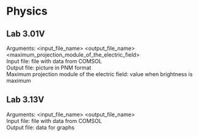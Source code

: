 # Physics

## Lab 3.01V

Arguments: <input_file_name> <output_file_name> <maximum_projection_module_of_the_electric_field>  
Input file: file with data from COMSOL  
Output file: picture in PNM format  
Maximum projection module of the electric field: value when brightness is maximum  

## Lab 3.13V
Arguments: <input_file_name> <output_file_name>  
Input file: file with data from COMSOL  
Output file: data for graphs  
